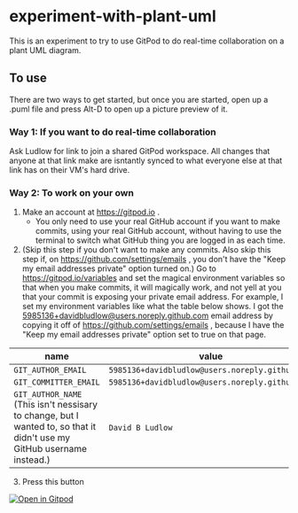 # experiment-with-plant-uml

This is an experiment to try to use GitPod to do real-time collaboration on a plant UML diagram.

## To use

There are two ways to get started, but once you are started, open up a .puml file and press Alt-D to open up a picture preview of it.

### Way 1: If you want to do real-time collaboration

Ask Ludlow for link to join a shared GitPod workspace. All changes that anyone at that link make are isntantly synced to what everyone else at that link has on their VM's hard drive.

### Way 2: To work on your own

1. Make an account at https://gitpod.io .
    - You only need to use your real GitHub account if you want to make commits, using your real GitHub account, without having to use the terminal to switch what GitHub thing you are logged in as each time.
2. (Skip this step if you don't want to make any commits. Also skip this step if, on https://github.com/settings/emails , you don't have the "Keep my email addresses private" option turned on.) Go to https://gitpod.io/variables and set the magical environment variables so that when you make commits, it will magically work, and not yell at you that your commit is exposing your private email address. For example, I set my environment variables like what the table below shows. I got the 5985136+davidbludlow@users.noreply.github.com email address by copying it off of https://github.com/settings/emails , because I have the "Keep my email addresses private" option set to true on that page.

| name | value | scope |
| --- | --- | --- |
| `GIT_AUTHOR_EMAIL` | `5985136+davidbludlow@users.noreply.github.com` | `*/*` |
| `GIT_COMMITTER_EMAIL` | `5985136+davidbludlow@users.noreply.github.com` | `*/*` |
| `GIT_AUTHOR_NAME` (This isn't nessisary to change, but I wanted to, so that it didn't use my GitHub username instead.) | `David B Ludlow` | `*/*` |

3. Press this button

[![Open in Gitpod](https://gitpod.io/button/open-in-gitpod.svg)](https://gitpod.io/#https://github.com/davidbludlow/experiment-with-plant-uml)
